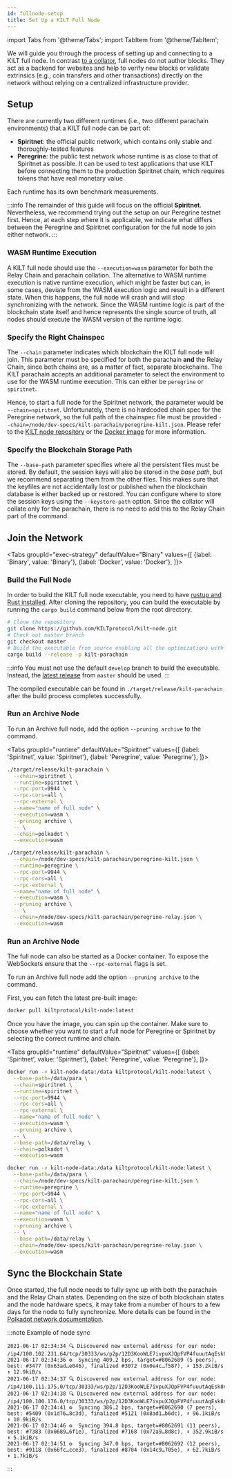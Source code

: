 ```yaml
---
id: fullnode-setup
title: Set Up a KILT Full Node
---
```


import Tabs from '@theme/Tabs';
import TabItem from '@theme/TabItem';

We will guide you through the process of setting up and connecting to a KILT full node.
In contrast [to a collator](/participate/staking/become_a_collator/setup-node), full nodes do not author blocks.
They act as a backend for websites and help to verify new blocks or validate extrinsics (e.g., coin transfers and other transactions) directly on the network without relying on a centralized infrastructure provider.

## Setup

There are currently two different runtimes (i.e., two different parachain environments) that a KILT full node can be part of:

- **Spiritnet**: the official public network, which contains only stable and thoroughly-tested features
- **Peregrine**: the public test network whose runtime is as close to that of Spiritnet as possible. It can be used to test applications that use KILT before connecting them to the production Spiritnet chain, which requires tokens that have real monetary value

Each runtime has its own benchmark measurements.

:::info
The remainder of this guide will focus on the official **Spiritnet**.
Nevertheless, we recommend trying out the setup on our Peregrine testnet first.
Hence, at each step where it is applicable, we indicate what differs between the Peregrine and Spiritnet configuration for the full node to join either network.
:::

### WASM Runtime Execution

A KILT full node should use the `--execution=wasm` parameter for both the Relay Chain and parachain collation.
The alternative to WASM runtime execution is native runtime execution, which might be faster but can, in some cases, deviate from the WASM execution logic and result in a different state.
When this happens, the full node will crash and will stop synchronizing with the network.
Since the WASM runtime logic is part of the blockchain state itself and hence represents the single source of truth, all nodes should execute the WASM version of the runtime logic.

### Specify the Right Chainspec

The `--chain` parameter indicates which blockchain the KILT full node will join.
This parameter must be specified for both the parachain **and** the Relay Chain, since both chains are, as a matter of fact, separate blockchains.
The KILT parachain accepts an additional parameter to select the environment to use for the WASM runtime execution.
This can either be `peregrine` or `spiritnet`.

Hence, to start a full node for the Spiritnet network, the parameter would be `--chain=spiritnet`.
Unfortunately, there is no hardcoded chain spec for the Peregrine network, so the full path of the chainspec file must be provided `--chain=/node/dev-specs/kilt-parachain/peregrine-kilt.json`.
Please refer to the [KILT node repository](https://github.com/KILTprotocol/kilt-node/blob/master/dev-specs/kilt-parachain/peregrine-kilt.json) or the [Docker image](https://hub.docker.com/r/kiltprotocol/kilt-node/tags) for more information.

### Specify the Blockchain Storage Path

The `--base-path` parameter specifies where all the persistent files must be stored.
By default, the session keys will also be stored in the *base path*, but we recommend separating them from the other files.
This makes sure that the keyfiles are not accidentally lost or published when the blockchain database is either backed up or restored.
You can configure where to store the session keys using the `--keystore-path` option.
Since the collator will collate only for the parachain, there is no need to add this to the Relay Chain part of the command.

## Join the Network

<Tabs
groupId="exec-strategy"
defaultValue="Binary"
values={[
{label: 'Binary', value: 'Binary'},
{label: 'Docker', value: 'Docker'},
]}>

<TabItem value="Binary">

### Build the Full Node

In order to build the KILT full node executable, you need to have [rustup and Rust installed](https://www.rust-lang.org/tools/install).
After cloning the repository, you can build the executable by running the `cargo build` command below from the root directory.

```bash
# Clone the repository
git clone https://github.com/KILTprotocol/kilt-node.git
# Check out master branch
git checkout master
# Build the executable from source enabling all the optimizations with --release.
cargo build --release -p kilt-parachain
```

:::info
You must not use the default `develop` branch to build the executable.
Instead, the [latest release](https://github.com/KILTprotocol/kilt-node/releases) from `master` should be used.
:::

The compiled executable can be found in `./target/release/kilt-parachain` after the build process completes successfully.

### Run an Archive Node

To run an Archive full node, add the option `--pruning archive` to the command.

<Tabs
groupId="runtime"
defaultValue="Spiritnet"
values={[
{label: 'Spiritnet', value: 'Spiritnet'},
{label: 'Peregrine', value: 'Peregrine'},
]}>

<TabItem value="Spiritnet">

```bash
./target/release/kilt-parachain \
  --chain=spiritnet \
  --runtime=spiritnet \
  --rpc-port=9944 \
  --rpc-cors=all \
  --rpc-external \
  --name="name of full node" \
  --execution=wasm \
  --pruning archive \
  -- \
  --chain=polkadot \
  --execution=wasm
```

</TabItem>
<TabItem value="Peregrine">

```bash
./target/release/kilt-parachain \
  --chain=/node/dev-specs/kilt-parachain/peregrine-kilt.json \
  --runtime=peregrine \
  --rpc-port=9944 \
  --rpc-cors=all \
  --rpc-external \
  --name="name of full node" \
  --execution=wasm \
  --pruning archive \
  -- \
  --chain=/node/dev-specs/kilt-parachain/peregrine-relay.json \
  --execution=wasm
```

</TabItem>
</Tabs>

</TabItem>
<TabItem value="Docker">

### Run an Archive Node

The full node can also be started as a Docker container.
To expose the WebSockets ensure that the `--rpc-external` flags is set.

To run an Archive full node add the option `--pruning archive` to the command.

First, you can fetch the latest pre-built image:

```bash
docker pull kiltprotocol/kilt-node:latest
```

Once you have the image, you can spin up the container.
Make sure to choose whether you want to start a full node for Peregrine or Spiritnet by selecting the correct runtime and chain.

<Tabs
groupId="runtime"
defaultValue="Spiritnet"
values={[
{label: 'Spiritnet', value: 'Spiritnet'},
{label: 'Peregrine', value: 'Peregrine'},
]}>

<TabItem value="Spiritnet">

```bash
docker run -v kilt-node-data:/data kiltprotocol/kilt-node:latest \
  --base-path=/data/para \
  --chain=spiritnet \
  --runtime=spiritnet \
  --rpc-port=9944 \
  --rpc-cors=all \
  --rpc-external \
  --name="name of full node" \
  --execution=wasm \
  --pruning archive \
  -- \
  --base-path=/data/relay \
  --chain=polkadot \
  --execution=wasm
```

</TabItem>
<TabItem value="Peregrine">

```bash
docker run -v kilt-node-data:/data kiltprotocol/kilt-node:latest \
  --base-path=/data/para \
  --chain=/node/dev-specs/kilt-parachain/peregrine-kilt.json \
  --runtime=peregrine \
  --rpc-port=9944 \
  --rpc-cors=all \
  --rpc-external \
  --name="name of full node" \
  --execution=wasm \
  --pruning archive \
  -- \
  --base-path=/data/relay \
  --chain=/node/dev-specs/kilt-parachain/peregrine-relay.json \
  --execution=wasm
```

</TabItem>
</Tabs>

</TabItem>
</Tabs>

## Sync the Blockchain State

Once started, the full node needs to fully sync up with both the parachain and the Relay Chain states.
Depending on the size of both blockchain states and the node hardware specs, it may take from a number of hours to a few days for the node to fully synchronize.
More details can be found in the [Polkadot network documentation](https://wiki.polkadot.network/docs/maintain-guides-how-to-validate-polkadot#synchronize-chain-data).

:::note Example of node sync

```Example of node sync
2021-06-17 02:34:34 🔍 Discovered new external address for our node: /ip4/100.102.231.64/tcp/30333/ws/p2p/12D3KooWLE7ivpuXJQpFVP4fuuutAqEsk8nrNEpuR3tddqnXgLPB
2021-06-17 02:34:36 ⚙️  Syncing 409.2 bps, target=#8062689 (5 peers), best: #3477 (0x63ad…e046), finalized #3072 (0x0e4c…f587), ⬇ 153.2kiB/s ⬆ 12.9kiB/s
2021-06-17 02:34:37 🔍 Discovered new external address for our node: /ip4/100.111.175.0/tcp/30333/ws/p2p/12D3KooWLE7ivpuXJQpFVP4fuuutAqEsk8nrNEpuR3tddqnXgLPB
2021-06-17 02:34:38 🔍 Discovered new external address for our node: /ip4/100.100.176.0/tcp/30333/ws/p2p/12D3KooWLE7ivpuXJQpFVP4fuuutAqEsk8nrNEpuR3tddqnXgLPB
2021-06-17 02:34:41 ⚙️  Syncing 386.2 bps, target=#8062690 (7 peers), best: #5409 (0x1d76…8c3d), finalized #5121 (0x8ad1…b6dc), ⬇ 96.1kiB/s ⬆ 10.9kiB/s
2021-06-17 02:34:46 ⚙️  Syncing 394.8 bps, target=#8062691 (11 peers), best: #7383 (0x0689…6f1e), finalized #7168 (0x72a9…8d8c), ⬇ 352.9kiB/s ⬆ 5.1kiB/s
2021-06-17 02:34:51 ⚙️  Syncing 347.0 bps, target=#8062692 (12 peers), best: #9118 (0x66fc…cce3), finalized #8704 (0x14c9…705e), ⬇ 62.7kiB/s ⬆ 1.7kiB/s
```

:::
